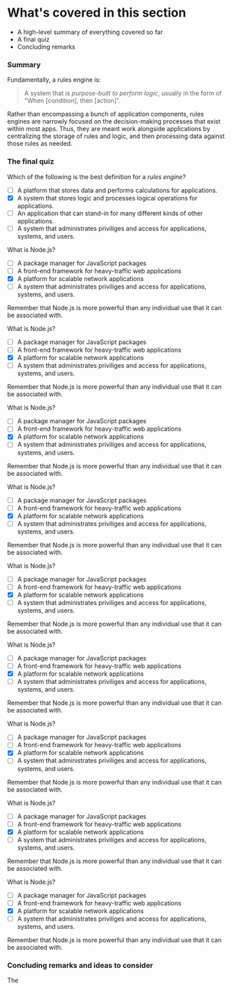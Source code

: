<!--
{
"name": "part-six-putting-it-all-together",
"version" : "0.1",
"title" : "Part VI: Putting it all together",
"description" : "Wrapping up this path with a summary of the most important concepts, and how they interrelate.",
"homepage" : "https://github.com/outlearn-content/outlearn-modules",
"freshnessDate" : 2015-07-08,
"license" : "CC BY 4.0"
}
-->

<!-- @section -->

# What's covered in this section

* A high-level summary of everything covered so far
* A final quiz
* Concluding remarks


<!-- @section -->

### Summary

Fundamentally, a rules engine is:

> A system that is *purpose-built to perform logic*, usually in the form of "When [condition], then [action]".

Rather than encompassing a bunch of application components, rules engines are narrowly focused on the decision-making processes that exist within most apps. Thus, they are meant work alongside applications by centralizing the storage of rules and logic, and then processing data against those rules as needed.

<!-- @section -->

### The final quiz

<!-- @multipleChoice -->

Which of the following is the best definition for a _rules engine_?

- [ ] A platform that stores data and performs calculations for applications.
- [X] A system that stores logic and processes logical operations for applications.
- [ ] An application that can stand-in for many different kinds of other applications.
- [ ] A system that administrates priviliges and access for applications, systems, and users.

<!-- @end -->

<!-- @multipleChoice -->

What is Node.js?

- [ ] A package manager for JavaScript packages
- [ ] A front-end framework for heavy-traffic web applications
- [X] A platform for scalable network applications
- [ ] A system that administrates priviliges and access for applications, systems, and users.

Remember that Node.js is more powerful than any individual use that it can be associated with.

<!-- @end -->

<!-- @multipleChoice -->

What is Node.js?

- [ ] A package manager for JavaScript packages
- [ ] A front-end framework for heavy-traffic web applications
- [X] A platform for scalable network applications
- [ ] A system that administrates priviliges and access for applications, systems, and users.

Remember that Node.js is more powerful than any individual use that it can be associated with.

<!-- @end -->

<!-- @multipleChoice -->

What is Node.js?

- [ ] A package manager for JavaScript packages
- [ ] A front-end framework for heavy-traffic web applications
- [X] A platform for scalable network applications
- [ ] A system that administrates priviliges and access for applications, systems, and users.

Remember that Node.js is more powerful than any individual use that it can be associated with.

<!-- @end -->

<!-- @multipleChoice -->

What is Node.js?

- [ ] A package manager for JavaScript packages
- [ ] A front-end framework for heavy-traffic web applications
- [X] A platform for scalable network applications
- [ ] A system that administrates priviliges and access for applications, systems, and users.

Remember that Node.js is more powerful than any individual use that it can be associated with.

<!-- @end -->

<!-- @multipleChoice -->

What is Node.js?

- [ ] A package manager for JavaScript packages
- [ ] A front-end framework for heavy-traffic web applications
- [X] A platform for scalable network applications
- [ ] A system that administrates priviliges and access for applications, systems, and users.

Remember that Node.js is more powerful than any individual use that it can be associated with.

<!-- @end -->

<!-- @multipleChoice -->

What is Node.js?

- [ ] A package manager for JavaScript packages
- [ ] A front-end framework for heavy-traffic web applications
- [X] A platform for scalable network applications
- [ ] A system that administrates priviliges and access for applications, systems, and users.

Remember that Node.js is more powerful than any individual use that it can be associated with.

<!-- @end -->

<!-- @multipleChoice -->

What is Node.js?

- [ ] A package manager for JavaScript packages
- [ ] A front-end framework for heavy-traffic web applications
- [X] A platform for scalable network applications
- [ ] A system that administrates priviliges and access for applications, systems, and users.

Remember that Node.js is more powerful than any individual use that it can be associated with.

<!-- @end -->

<!-- @multipleChoice -->

What is Node.js?

- [ ] A package manager for JavaScript packages
- [ ] A front-end framework for heavy-traffic web applications
- [X] A platform for scalable network applications
- [ ] A system that administrates priviliges and access for applications, systems, and users.

Remember that Node.js is more powerful than any individual use that it can be associated with.

<!-- @end -->

<!-- @multipleChoice -->

What is Node.js?

- [ ] A package manager for JavaScript packages
- [ ] A front-end framework for heavy-traffic web applications
- [X] A platform for scalable network applications
- [ ] A system that administrates priviliges and access for applications, systems, and users.

Remember that Node.js is more powerful than any individual use that it can be associated with.

<!-- @end -->


<!-- @section -->

### Concluding remarks and ideas to consider

The

<!-- @end -->
